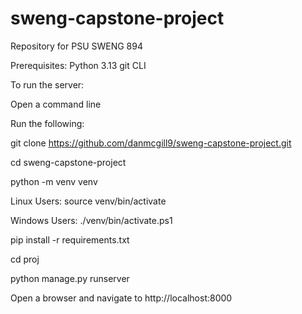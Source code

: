 # sweng-capstone-project
Repository for PSU SWENG 894

Prerequisites:
Python 3.13
git CLI

To run the server:

Open a command line

Run the following: 

git clone https://github.com/danmcgill9/sweng-capstone-project.git

cd sweng-capstone-project

python -m venv venv

  Linux Users:  source venv/bin/activate
  
  Windows Users: ./venv/bin/activate.ps1

pip install -r requirements.txt

cd proj

python manage.py runserver

Open a browser and navigate to http://localhost:8000

